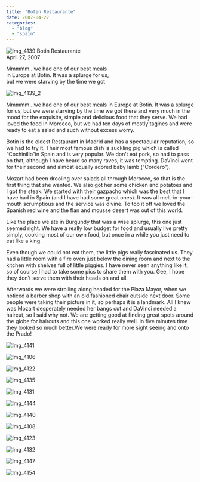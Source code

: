 ```yaml
---
title: "Botin Restaurante"
date: 2007-04-27
categories: 
  - "blog"
  - "spain"
---
```


 ![Img_4139](https://pub-ac94b3f306b24c0dba4238943c97f2e1.r2.dev/photos/uncategorized/2008/03/24/img_4139.png) Botin Restaurante  
April 27, 2007

Mmmmm...we had one of our best meals  
in Europe at Botin. It was a splurge for us,  
but we were starving by the time we got  

<!--more-->

![Img_4139_2](https://pub-ac94b3f306b24c0dba4238943c97f2e1.r2.dev/photos/uncategorized/2008/03/24/img_4139_2.png)

  
Mmmmm...we had one of our best meals in Europe at Botin. It was a splurge for us, but we were starving by the time we got there and very much in the mood for the exquisite, simple and delicious food that they serve. We had loved the food in Morocco, but we had ten days of mostly tagines and were ready to eat a salad and such without excess worry.

Botin is the oldest Restaurant in Madrid and has a spectacular reputation, so we had to try it. Their most famous dish is suckling pig which is called “Cochinillo”in Spain and is very popular. We don’t eat pork, so had to pass on that, although I have heard so many raves, it was tempting. DaVinci went for their second and almost equally adored baby lamb (“Cordero”).

Mozart had been drooling over salads all through Morocco, so that is the first thing that she wanted. We also got her some chicken and potatoes and I got the steak. We started with their gazpacho which was the best that I have had in Spain (and I have had some great ones). It was all melt-in-your-mouth scrumptious and the service was divine. To top it off we loved the Spanish red wine and the flan and mousse desert was out of this world.

Like the place we ate in Burgundy that was a wise splurge, this one just seemed right. We have a really low budget for food and usually live pretty simply, cooking most of our own food, but once in a while you just need to eat like a king.

Even though we could not eat them, the little pigs really fascinated us. They had a little room with a fire oven just below the dining room and next to the kitchen with shelves full of little piggies. I have never seen anything like it, so of course I had to take some pics to share them with you. Gee, I hope they don’t serve them with their heads on and all.

Afterwards we were strolling along headed for the Plaza Mayor, when we noticed a barber shop with an old fashioned chair outside next door. Some people were taking their picture in it, so perhaps it is a landmark. All I knew was Mozart desperately needed her bangs cut and DaVinci needed a haircut, so I said why not. We are getting good at finding great spots around the globe for haircuts and this one worked really well. In five minutes time they looked so much better.We were ready for more sight seeing and onto the Prado!

![Img_4141](https://pub-ac94b3f306b24c0dba4238943c97f2e1.r2.dev/photos/uncategorized/2008/03/24/img_4141.png)

![Img_4106](https://pub-ac94b3f306b24c0dba4238943c97f2e1.r2.dev/photos/uncategorized/2008/03/24/img_4106.png)

![Img_4122](https://pub-ac94b3f306b24c0dba4238943c97f2e1.r2.dev/photos/uncategorized/2008/03/24/img_4122.png)

![Img_4135](https://pub-ac94b3f306b24c0dba4238943c97f2e1.r2.dev/photos/uncategorized/2008/03/24/img_4135.png)

![Img_4131](https://pub-ac94b3f306b24c0dba4238943c97f2e1.r2.dev/photos/uncategorized/2008/03/24/img_4131.png)

![Img_4144](https://pub-ac94b3f306b24c0dba4238943c97f2e1.r2.dev/photos/uncategorized/2008/03/24/img_4144.png)

![Img_4140](https://pub-ac94b3f306b24c0dba4238943c97f2e1.r2.dev/photos/uncategorized/2008/03/24/img_4140.png)

![Img_4108](https://pub-ac94b3f306b24c0dba4238943c97f2e1.r2.dev/photos/uncategorized/2008/03/24/img_4108.png)

![Img_4123](https://pub-ac94b3f306b24c0dba4238943c97f2e1.r2.dev/photos/uncategorized/2008/03/24/img_4123.png)

![Img_4132](https://pub-ac94b3f306b24c0dba4238943c97f2e1.r2.dev/photos/uncategorized/2008/03/24/img_4132.png)

![Img_4147](https://pub-ac94b3f306b24c0dba4238943c97f2e1.r2.dev/photos/uncategorized/2008/03/24/img_4147.png)

![Img_4154](https://pub-ac94b3f306b24c0dba4238943c97f2e1.r2.dev/photos/uncategorized/2008/03/24/img_4154.png)
